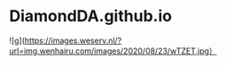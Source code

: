 # DiamondDA.github.io
 ![g](https://images.weserv.nl/?url=img.wenhairu.com/images/2020/08/23/wTZET.jpg）
